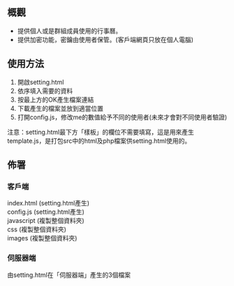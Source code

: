 ## 概觀

* 提供個人或是群組成員使用的行事曆。
* 提供加密功能，密鑰由使用者保管。(客戶端網頁只放在個人電腦)

## 使用方法

1. 開啟setting.html
2. 依序填入需要的資料
3. 按最上方的OK產生檔案連結
4. 下載產生的檔案並放到適當位置
5. 打開config.js，修改me的數值給予不同的使用者(未來才會對不同使用者驗證)

注意：setting.html最下方「樣板」的欄位不需要填寫，這是用來產生template.js，是打包src中的html及php檔案供setting.html使用的。

## 佈署

### 客戶端

index.html (setting.html產生)  
config.js (setting.html產生)  
javascript (複製整個資料夾)  
css (複製整個資料夾)  
images (複製整個資料夾)  

### 伺服器端

由setting.html在「伺服器端」產生的3個檔案

